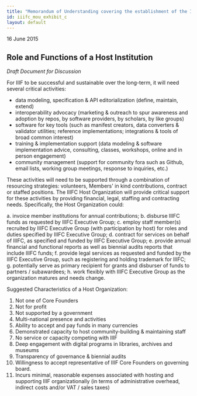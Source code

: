 ```yaml
---
title: "Memorandum of Understanding covering the establishment of the IIIF Consortium - Exhibit C"
id: iiifc_mou_exhibit_c
layout: default
---
```


16 June 2015

## Role and Functions of a Host Institution

_Draft Document for Discussion_

For IIIF to be successful and sustainable over the long-term, it will need several critical activities: 

  * data modeling, specification & API editorialization (define, maintain, extend)
  * interoperability advocacy (marketing & outreach to spur awareness and adoption by repos, by software providers, by scholars, by like groups) 
  * software for key tools (such as manifest creators, data converters & validator utilities; reference implementations; integrations & tools of broad common interest) 
  * training & implementation support (data modeling & software implementation advice, consulting, classes, workshops, online and in person engagement) 
  * community management (support for community fora such as Github, email lists, working group meetings, response to inquiries, etc.) 

These activities will need to be supported through a combination of resourcing strategies: volunteers, Members' in kind contributions, contract or staffed positions. The IIIFC Host Organization will provide critical support for these activities by providing financial, legal, staffing and contracting needs. Specifically, the Host Organization could: 

  a. invoice member institutions for annual contributions;
  b. disburse IIIFC funds as requested by IIIFC Executive Group;
  c. employ staff member(s) recruited by IIIFC Executive Group (with participation by host) for roles and duties specified by IIIFC Executive Group;
  d. contract for services on behalf of IIIFC, as specified and funded by IIIFC Executive Group;
  e. provide annual financial and functional reports as well as biennial audits reports that include IIIFC funds;
  f. provide legal services as requested and funded by the IIIFC Executive Group, such as registering and holding trademark for IIIFC;
  g. potentially serve as primary recipient for grants and disburser of funds to partners / subawardees;
  h. work flexibly with IIIFC Executive Group as the organization matures and needs change.

Suggested Characteristics of a Host Organization:

  1. Not one of Core Founders
  2. Not for profit
  3. Not supported by a government
  4. Multi-national presence and activities
  5. Ability to accept and pay funds in many currencies
  6. Demonstrated capacity to host community-building & maintaining staff
  7. No service or capacity competing with IIIF
  8. Deep engagement with digital programs in libraries, archives and museums
  9. Transparency of governance & biennial audits
  10. Willingness to accept representative of IIIF Core Founders on governing board.
  11. Incurs minimal, reasonable expenses associated with hosting and supporting IIIF organizationally (in terms of administrative overhead, indirect costs and/or VAT / sales taxes)

